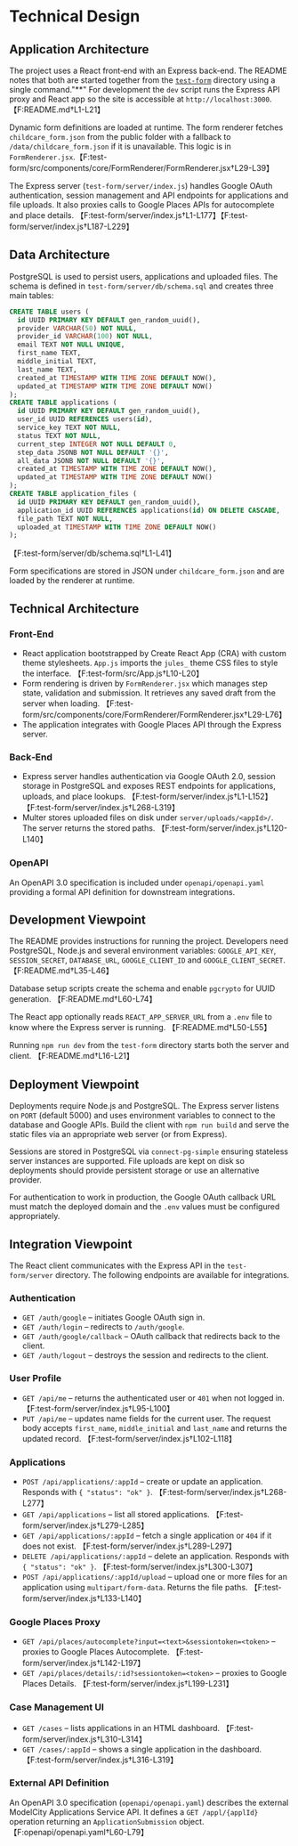 # Technical Design

## Application Architecture

The project uses a React front‑end with an Express back‑end. The README notes that both are started together from the [`test-form`](test-form) directory using a single command."**" For development the `dev` script runs the Express API proxy and React app so the site is accessible at `http://localhost:3000`.【F:README.md†L1-L21】

Dynamic form definitions are loaded at runtime. The form renderer fetches `childcare_form.json` from the public folder with a fallback to `/data/childcare_form.json` if it is unavailable. This logic is in `FormRenderer.jsx`.【F:test-form/src/components/core/FormRenderer/FormRenderer.jsx†L29-L39】

The Express server (`test-form/server/index.js`) handles Google OAuth authentication, session management and API endpoints for applications and file uploads. It also proxies calls to Google Places APIs for autocomplete and place details. 【F:test-form/server/index.js†L1-L177】【F:test-form/server/index.js†L187-L229】

## Data Architecture

PostgreSQL is used to persist users, applications and uploaded files. The schema is defined in `test-form/server/db/schema.sql` and creates three main tables:

```sql
CREATE TABLE users (
  id UUID PRIMARY KEY DEFAULT gen_random_uuid(),
  provider VARCHAR(50) NOT NULL,
  provider_id VARCHAR(100) NOT NULL,
  email TEXT NOT NULL UNIQUE,
  first_name TEXT,
  middle_initial TEXT,
  last_name TEXT,
  created_at TIMESTAMP WITH TIME ZONE DEFAULT NOW(),
  updated_at TIMESTAMP WITH TIME ZONE DEFAULT NOW()
);
CREATE TABLE applications (
  id UUID PRIMARY KEY DEFAULT gen_random_uuid(),
  user_id UUID REFERENCES users(id),
  service_key TEXT NOT NULL,
  status TEXT NOT NULL,
  current_step INTEGER NOT NULL DEFAULT 0,
  step_data JSONB NOT NULL DEFAULT '{}',
  all_data JSONB NOT NULL DEFAULT '{}',
  created_at TIMESTAMP WITH TIME ZONE DEFAULT NOW(),
  updated_at TIMESTAMP WITH TIME ZONE DEFAULT NOW()
);
CREATE TABLE application_files (
  id UUID PRIMARY KEY DEFAULT gen_random_uuid(),
  application_id UUID REFERENCES applications(id) ON DELETE CASCADE,
  file_path TEXT NOT NULL,
  uploaded_at TIMESTAMP WITH TIME ZONE DEFAULT NOW()
);
```
【F:test-form/server/db/schema.sql†L1-L41】

Form specifications are stored in JSON under `childcare_form.json` and are loaded by the renderer at runtime.

## Technical Architecture

### Front‑End

- React application bootstrapped by Create React App (CRA) with custom theme stylesheets. `App.js` imports the `jules_` theme CSS files to style the interface. 【F:test-form/src/App.js†L10-L20】
- Form rendering is driven by `FormRenderer.jsx` which manages step state, validation and submission. It retrieves any saved draft from the server when loading. 【F:test-form/src/components/core/FormRenderer/FormRenderer.jsx†L29-L76】
- The application integrates with Google Places API through the Express server.

### Back‑End

- Express server handles authentication via Google OAuth 2.0, session storage in PostgreSQL and exposes REST endpoints for applications, uploads, and place lookups. 【F:test-form/server/index.js†L1-L152】【F:test-form/server/index.js†L268-L319】
- Multer stores uploaded files on disk under `server/uploads/<appId>/`. The server returns the stored paths. 【F:test-form/server/index.js†L120-L140】

### OpenAPI

An OpenAPI 3.0 specification is included under `openapi/openapi.yaml` providing a formal API definition for downstream integrations.

## Development Viewpoint

The README provides instructions for running the project. Developers need PostgreSQL, Node.js and several environment variables: `GOOGLE_API_KEY`, `SESSION_SECRET`, `DATABASE_URL`, `GOOGLE_CLIENT_ID` and `GOOGLE_CLIENT_SECRET`. 【F:README.md†L35-L46】

Database setup scripts create the schema and enable `pgcrypto` for UUID generation. 【F:README.md†L60-L74】

The React app optionally reads `REACT_APP_SERVER_URL` from a `.env` file to know where the Express server is running. 【F:README.md†L50-L55】

Running `npm run dev` from the `test-form` directory starts both the server and client. 【F:README.md†L16-L21】

## Deployment Viewpoint

Deployments require Node.js and PostgreSQL. The Express server listens on `PORT` (default 5000) and uses environment variables to connect to the database and Google APIs. Build the client with `npm run build` and serve the static files via an appropriate web server (or from Express).

Sessions are stored in PostgreSQL via `connect-pg-simple` ensuring stateless server instances are supported. File uploads are kept on disk so deployments should provide persistent storage or use an alternative provider.

For authentication to work in production, the Google OAuth callback URL must match the deployed domain and the `.env` values must be configured appropriately.
## Integration Viewpoint

The React client communicates with the Express API in the `test-form/server` directory. The following endpoints are available for integrations.

### Authentication
- `GET /auth/google` &ndash; initiates Google OAuth sign in.
- `GET /auth/login` &ndash; redirects to `/auth/google`.
- `GET /auth/google/callback` &ndash; OAuth callback that redirects back to the client.
- `GET /auth/logout` &ndash; destroys the session and redirects to the client.

### User Profile
- `GET /api/me` &ndash; returns the authenticated user or `401` when not logged in. 【F:test-form/server/index.js†L95-L100】
- `PUT /api/me` &ndash; updates name fields for the current user. The request body accepts `first_name`, `middle_initial` and `last_name` and returns the updated record. 【F:test-form/server/index.js†L102-L118】

### Applications
- `POST /api/applications/:appId` &ndash; create or update an application. Responds with `{ "status": "ok" }`. 【F:test-form/server/index.js†L268-L277】
- `GET /api/applications` &ndash; list all stored applications. 【F:test-form/server/index.js†L279-L285】
- `GET /api/applications/:appId` &ndash; fetch a single application or `404` if it does not exist. 【F:test-form/server/index.js†L289-L297】
- `DELETE /api/applications/:appId` &ndash; delete an application. Responds with `{ "status": "ok" }`. 【F:test-form/server/index.js†L300-L307】
- `POST /api/applications/:appId/upload` &ndash; upload one or more files for an application using `multipart/form-data`. Returns the file paths. 【F:test-form/server/index.js†L133-L140】

### Google Places Proxy
- `GET /api/places/autocomplete?input=<text>&sessiontoken=<token>` &ndash; proxies to Google Places Autocomplete. 【F:test-form/server/index.js†L142-L197】
- `GET /api/places/details/:id?sessiontoken=<token>` &ndash; proxies to Google Places Details. 【F:test-form/server/index.js†L199-L231】

### Case Management UI
- `GET /cases` &ndash; lists applications in an HTML dashboard. 【F:test-form/server/index.js†L310-L314】
- `GET /cases/:appId` &ndash; shows a single application in the dashboard. 【F:test-form/server/index.js†L316-L319】

### External API Definition
An OpenAPI 3.0 specification (`openapi/openapi.yaml`) describes the external ModelCity Applications Service API. It defines a `GET /appl/{applId}` operation returning an `ApplicationSubmission` object. 【F:openapi/openapi.yaml†L60-L79】
